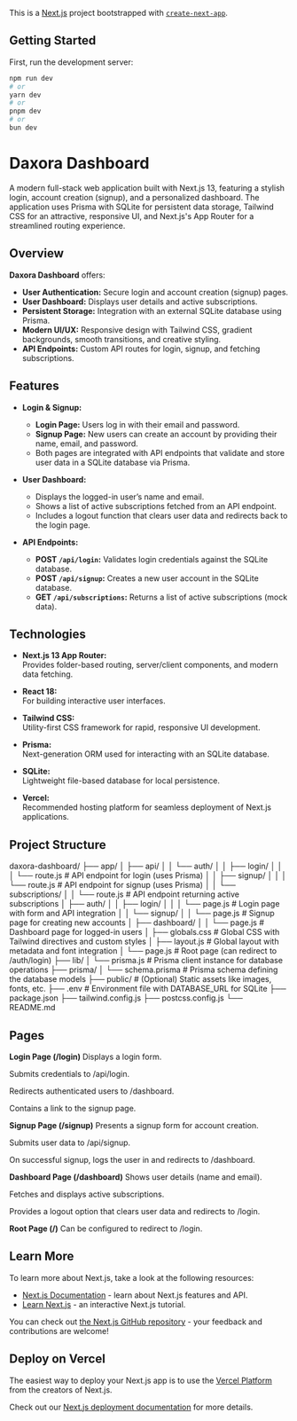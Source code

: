 This is a [Next.js](https://nextjs.org) project bootstrapped with [`create-next-app`](https://github.com/vercel/next.js/tree/canary/packages/create-next-app).

## Getting Started

First, run the development server:

```bash
npm run dev
# or
yarn dev
# or
pnpm dev
# or
bun dev
```

# Daxora Dashboard

A modern full-stack web application built with Next.js 13, featuring a stylish login, account creation (signup), and a personalized dashboard. The application uses Prisma with SQLite for persistent data storage, Tailwind CSS for an attractive, responsive UI, and Next.js's App Router for a streamlined routing experience.

## Overview

**Daxora Dashboard** offers:
- **User Authentication:** Secure login and account creation (signup) pages.
- **User Dashboard:** Displays user details and active subscriptions.
- **Persistent Storage:** Integration with an external SQLite database using Prisma.
- **Modern UI/UX:** Responsive design with Tailwind CSS, gradient backgrounds, smooth transitions, and creative styling.
- **API Endpoints:** Custom API routes for login, signup, and fetching subscriptions.

## Features

- **Login & Signup:**  
  - **Login Page:** Users log in with their email and password.  
  - **Signup Page:** New users can create an account by providing their name, email, and password.
  - Both pages are integrated with API endpoints that validate and store user data in a SQLite database via Prisma.

- **User Dashboard:**  
  - Displays the logged-in user’s name and email.  
  - Shows a list of active subscriptions fetched from an API endpoint.
  - Includes a logout function that clears user data and redirects back to the login page.

- **API Endpoints:**  
  - **POST `/api/login`:** Validates login credentials against the SQLite database.
  - **POST `/api/signup`:** Creates a new user account in the SQLite database.
  - **GET `/api/subscriptions`:** Returns a list of active subscriptions (mock data).

## Technologies

- **Next.js 13 App Router:**  
  Provides folder-based routing, server/client components, and modern data fetching.
  
- **React 18:**  
  For building interactive user interfaces.
  
- **Tailwind CSS:**  
  Utility-first CSS framework for rapid, responsive UI development.
  
- **Prisma:**  
  Next-generation ORM used for interacting with an SQLite database.
  
- **SQLite:**  
  Lightweight file-based database for local persistence.
  
- **Vercel:**  
  Recommended hosting platform for seamless deployment of Next.js applications.

## Project Structure

daxora-dashboard/
├── app/
│   ├── api/
│   │   └── auth/
│   │       ├── login/
│   │       │   └── route.js          # API endpoint for login (uses Prisma)
│   │       ├── signup/
│   │       │   └── route.js          # API endpoint for signup (uses Prisma)
│   │       └── subscriptions/
│   │           └── route.js          # API endpoint returning active subscriptions
│   ├── auth/
│   │   ├── login/
│   │   │   └── page.js               # Login page with form and API integration
│   │   └── signup/
│   │       └── page.js               # Signup page for creating new accounts
│   ├── dashboard/
│   │   └── page.js                   # Dashboard page for logged-in users
│   ├── globals.css                   # Global CSS with Tailwind directives and custom styles
│   ├── layout.js                     # Global layout with metadata and font integration
│   └── page.js                       # Root page (can redirect to /auth/login)
├── lib/
│   └── prisma.js                     # Prisma client instance for database operations
├── prisma/
│   └── schema.prisma                 # Prisma schema defining the database models
├── public/                           # (Optional) Static assets like images, fonts, etc.
├── .env                              # Environment file with DATABASE_URL for SQLite
├── package.json
├── tailwind.config.js
├── postcss.config.js
└── README.md

## Pages

**Login Page (/login)**
Displays a login form.

Submits credentials to /api/login.

Redirects authenticated users to /dashboard.

Contains a link to the signup page.

**Signup Page (/signup)**
Presents a signup form for account creation.

Submits user data to /api/signup.

On successful signup, logs the user in and redirects to /dashboard.

**Dashboard Page (/dashboard)**
Shows user details (name and email).

Fetches and displays active subscriptions.

Provides a logout option that clears user data and redirects to /login.

**Root Page (/)**
Can be configured to redirect to /login.

## Learn More

To learn more about Next.js, take a look at the following resources:

- [Next.js Documentation](https://nextjs.org/docs) - learn about Next.js features and API.
- [Learn Next.js](https://nextjs.org/learn) - an interactive Next.js tutorial.

You can check out [the Next.js GitHub repository](https://github.com/vercel/next.js) - your feedback and contributions are welcome!

## Deploy on Vercel

The easiest way to deploy your Next.js app is to use the [Vercel Platform](https://vercel.com/new?utm_medium=default-template&filter=next.js&utm_source=create-next-app&utm_campaign=create-next-app-readme) from the creators of Next.js.

Check out our [Next.js deployment documentation](https://nextjs.org/docs/app/building-your-application/deploying) for more details.
